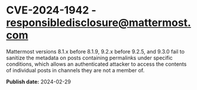 # CVE-2024-1942 - responsibledisclosure@mattermost.com

Mattermost versions 8.1.x before 8.1.9, 9.2.x before 9.2.5, and 9.3.0 fail to sanitize the metadata on posts containing permalinks under specific conditions, which allows an authenticated attacker to access the contents of individual posts in channels they are not a member of.



**Publish date:** 2024-02-29
